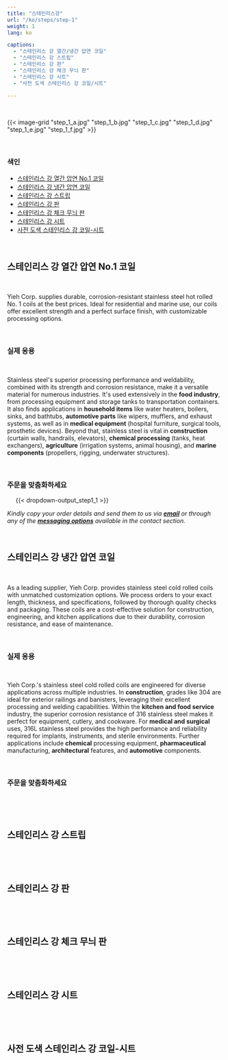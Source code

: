 ```yaml
---
title: "스테인리스강"
url: "/ko/steps/step-1"
weight: 1
lang: ko

captions:
  - "스테인리스 강 열간/냉간 압연 코일"
  - "스테인리스 강 스트립"
  - "스테인리스 강 판"
  - "스테인리스 강 체크 무늬 판"
  - "스테인리스 강 시트"
  - "사전 도색 스테인리스 강 코일/시트"
  
---
```



&nbsp;&nbsp;&nbsp;&nbsp;
&nbsp;&nbsp;&nbsp;&nbsp;
&nbsp;&nbsp;&nbsp;&nbsp;

{{< image-grid "step_1_a.jpg" "step_1_b.jpg" "step_1_c.jpg" "step_1_d.jpg" "step_1_e.jpg" "step_1_f.jpg" >}}

&nbsp;&nbsp;&nbsp;&nbsp;
### 색인

*   [스테인리스 강 열간 압연 No.1 코일](#스테인리스-강-열간-압연-no-1-코일)  
*   [스테인리스 강 냉간 압연 코일](#스테인리스-강-냉간-압연-코일)  
*   [스테인리스 강 스트립](#스테인리스-강-스트립)  
*   [스테인리스 강 판](#스테인리스-강-판) 
*   [스테인리스 강 체크 무늬 판](#스테인리스-강-체크-무늬-판)  
*   [스테인리스 강 시트](#스테인리스-강-시트)  
*   [사전 도색 스테인리스 강 코일-시트](#사전-도색-스테인리스-강-코일-시트)
&nbsp;&nbsp;&nbsp;&nbsp;

&nbsp;&nbsp;&nbsp;&nbsp;
## 스테인리스 강 열간 압연 No.1 코일
&nbsp;&nbsp;&nbsp;&nbsp;

Yieh Corp. supplies durable, corrosion-resistant stainless steel hot rolled No. 1 coils at the best prices. Ideal for residential and marine use, our coils offer excellent strength and a perfect surface finish, with customizable processing options.

&nbsp;&nbsp;&nbsp;&nbsp;
### 실제 응용
&nbsp;&nbsp;&nbsp;&nbsp;

Stainless steel's superior processing performance and weldability, combined with its strength and corrosion resistance, make it a versatile material for numerous industries. It's used extensively in the **food industry**, from processing equipment and storage tanks to transportation containers. It also finds applications in **household items** like water heaters, boilers, sinks, and bathtubs, **automotive parts** like wipers, mufflers, and exhaust systems, as well as in **medical equipment** (hospital furniture, surgical tools, prosthetic devices). Beyond that, stainless steel is vital in **construction** (curtain walls, handrails, elevators), **chemical processing** (tanks, heat exchangers), **agriculture** (irrigation systems, animal housing), and **marine components** (propellers, rigging, underwater structures).

&nbsp;&nbsp;&nbsp;&nbsp;
### 주문을 맞춤화하세요
&nbsp;&nbsp;&nbsp;&nbsp;
{{< dropdown-output_step1_1 >}}

*Kindly copy your order details and send them to us via [__email__](#contact) or through any of the [__messaging options__](#footer) available in the contact section.*
&nbsp;&nbsp;&nbsp;&nbsp;

&nbsp;&nbsp;&nbsp;&nbsp;
## 스테인리스 강 냉간 압연 코일
&nbsp;&nbsp;&nbsp;&nbsp;

As a leading supplier, Yieh Corp. provides stainless steel cold rolled coils with unmatched customization options. We process orders to your exact length, thickness, and specifications, followed by thorough quality checks and packaging.  These coils are a cost-effective solution for construction, engineering, and kitchen applications due to their durability, corrosion resistance, and ease of maintenance.

&nbsp;&nbsp;&nbsp;&nbsp;
### 실제 응용
&nbsp;&nbsp;&nbsp;&nbsp;

Yieh Corp.'s stainless steel cold rolled coils are engineered for diverse applications across multiple industries. In **construction**, grades like 304 are ideal for exterior railings and banisters, leveraging their excellent processing and welding capabilities. Within the **kitchen and food service** industry, the superior corrosion resistance of 316 stainless steel makes it perfect for equipment, cutlery, and cookware.  For **medical and surgical** uses, 316L stainless steel provides the high performance and reliability required for implants, instruments, and sterile environments. Further applications include **chemical** processing equipment, **pharmaceutical** manufacturing, **architectural** features, and **automotive** components.

&nbsp;&nbsp;&nbsp;&nbsp;
### 주문을 맞춤화하세요
&nbsp;&nbsp;&nbsp;&nbsp;

&nbsp;&nbsp;&nbsp;&nbsp;
## 스테인리스 강 스트립
&nbsp;&nbsp;&nbsp;&nbsp;

&nbsp;&nbsp;&nbsp;&nbsp;
## 스테인리스 강 판
&nbsp;&nbsp;&nbsp;&nbsp;

&nbsp;&nbsp;&nbsp;&nbsp;
## 스테인리스 강 체크 무늬 판
&nbsp;&nbsp;&nbsp;&nbsp;

&nbsp;&nbsp;&nbsp;&nbsp;
## 스테인리스 강 시트
&nbsp;&nbsp;&nbsp;&nbsp;

&nbsp;&nbsp;&nbsp;&nbsp;
## 사전 도색 스테인리스 강 코일-시트
&nbsp;&nbsp;&nbsp;&nbsp;
